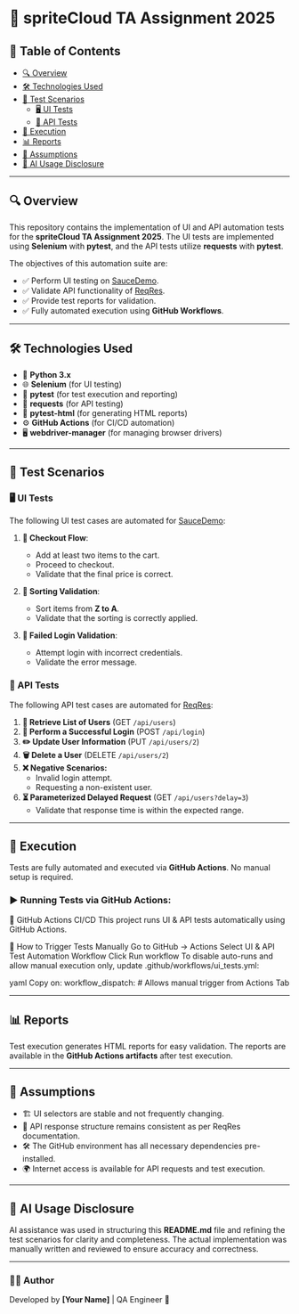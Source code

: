 # 🎯 spriteCloud TA Assignment 2025

## 📜 Table of Contents
- [🔍 Overview](#overview)
- [🛠 Technologies Used](#technologies-used)
- [📝 Test Scenarios](#test-scenarios)
  - [🖥 UI Tests](#ui-tests)
  - [🔌 API Tests](#api-tests)
- [🚀 Execution](#execution)
- [📊 Reports](#reports)
- [🤔 Assumptions](#assumptions)
- [🤖 AI Usage Disclosure](#ai-usage-disclosure)

---

## 🔍 Overview
This repository contains the implementation of UI and API automation tests for the **spriteCloud TA Assignment 2025**. The UI tests are implemented using **Selenium** with **pytest**, and the API tests utilize **requests** with **pytest**. 

The objectives of this automation suite are:
- ✅ Perform UI testing on [SauceDemo](https://www.saucedemo.com/).
- ✅ Validate API functionality of [ReqRes](https://reqres.in/).
- ✅ Provide test reports for validation.
- ✅ Fully automated execution using **GitHub Workflows**.

---

## 🛠 Technologies Used
- 🐍 **Python 3.x**
- 🌐 **Selenium** (for UI testing)
- 🧪 **pytest** (for test execution and reporting)
- 📡 **requests** (for API testing)
- 📜 **pytest-html** (for generating HTML reports)
- ⚙️ **GitHub Actions** (for CI/CD automation)
- 🖥 **webdriver-manager** (for managing browser drivers)

---

## 📝 Test Scenarios

### 🖥 UI Tests
The following UI test cases are automated for [SauceDemo](https://www.saucedemo.com/):

1. **🛒 Checkout Flow**: 
   - Add at least two items to the cart.
   - Proceed to checkout.
   - Validate that the final price is correct.
   
2. **🔀 Sorting Validation**:
   - Sort items from **Z to A**.
   - Validate that the sorting is correctly applied.
   
3. **🚫 Failed Login Validation**:
   - Attempt login with incorrect credentials.
   - Validate the error message.

### 🔌 API Tests
The following API test cases are automated for [ReqRes](https://reqres.in/):

1. **📂 Retrieve List of Users** (GET `/api/users`)
2. **🔑 Perform a Successful Login** (POST `/api/login`)
3. **✏️ Update User Information** (PUT `/api/users/2`)
4. **🗑 Delete a User** (DELETE `/api/users/2`)
5. **❌ Negative Scenarios:**
   - Invalid login attempt.
   - Requesting a non-existent user.
6. **⏳ Parameterized Delayed Request** (GET `/api/users?delay=3`)
   - Validate that response time is within the expected range.

---

## 🚀 Execution
Tests are fully automated and executed via **GitHub Actions**. No manual setup is required.

### ▶️ Running Tests via GitHub Actions:
🎯 GitHub Actions CI/CD
This project runs UI & API tests automatically using GitHub Actions.

🔹 How to Trigger Tests Manually
Go to GitHub → Actions
Select UI & API Test Automation Workflow
Click Run workflow
To disable auto-runs and allow manual execution only, update .github/workflows/ui_tests.yml:

yaml
Copy
on:
  workflow_dispatch:  # Allows manual trigger from Actions Tab

---

## 📊 Reports
Test execution generates HTML reports for easy validation. The reports are available in the **GitHub Actions artifacts** after test execution.

---

## 🤔 Assumptions
- 🏗 UI selectors are stable and not frequently changing.
- 📜 API response structure remains consistent as per ReqRes documentation.
- 🛠 The GitHub environment has all necessary dependencies pre-installed.
- 🌍 Internet access is available for API requests and test execution.

---

## 🤖 AI Usage Disclosure
AI assistance was used in structuring this **README.md** file and refining the test scenarios for clarity and completeness. The actual implementation was manually written and reviewed to ensure accuracy and correctness.

---

### 👨‍💻 Author
Developed by **[Your Name]** | QA Engineer 🚀
